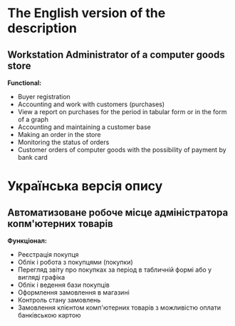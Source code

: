 The English version of the description
======================================
Workstation Administrator of a computer goods store
-----------------------------------
**Functional:**
* Buyer registration
* Accounting and work with customers (purchases)
* View a report on purchases for the period in tabular form or in the form of a graph
* Accounting and maintaining a customer base
* Making an order in the store
* Monitoring the status of orders
* Customer orders of computer goods with the possibility of payment by bank card


Українська версія опису
======================================
Автоматизоване робоче місце адміністратора копм'ютерних товарів
-----------------------------------
**Функціонал:**
* Реєстрація покупця
* Облік і робота з покупцями (покупки)
* Перегляд звіту про покупках за період в табличній формі або у вигляді графіка
* Облік і ведення бази покупців
* Оформлення замовлення в магазині
* Контроль стану замовлень
* Замовлення клієнтом комп'ютерних товарів з можливістю оплати банківською картою

